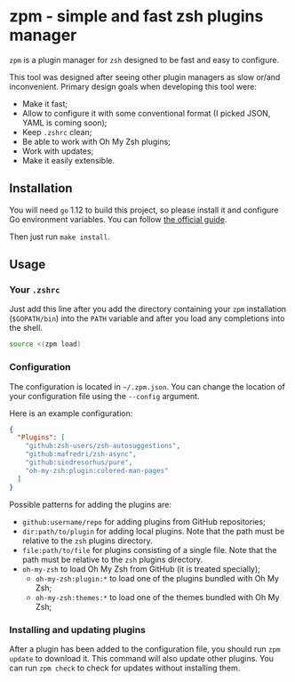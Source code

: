 # zpm - simple and fast zsh plugins manager

`zpm` is a plugin manager for `zsh` designed to be fast and easy to configure.

This tool was designed after seeing other plugin managers as slow or/and
inconvenient. Primary design goals when developing this tool were:

- Make it fast;
- Allow to configure it with some conventional format (I picked JSON, YAML is
  coming soon);
- Keep `.zshrc` clean;
- Be able to work with Oh My Zsh plugins;
- Work with updates;
- Make it easily extensible.

## Installation

You will need `go` 1.12 to build this project, so please install it and
configure Go environment variables. You can follow
[the official guide][go-guide].

Then just run `make install`.

## Usage

### Your `.zshrc`

Just add this line after you add the directory containing your `zpm`
installation (`$GOPATH/bin`) into the `PATH` variable and after you load any
completions into the shell.

```bash
source <(zpm load)
```

### Configuration

The configuration is located in `~/.zpm.json`. You can change the location of
your configuration file using the `--config` argument.

Here is an example configuration:

```json
{
  "Plugins": [
    "github:zsh-users/zsh-autosuggestions",
    "github:mafredri/zsh-async",
    "github:sindresorhus/pure",
    "oh-my-zsh:plugin:colored-man-pages"
  ]
}
```

Possible patterns for adding the plugins are:

* `github:username/repo` for adding plugins from GitHub repositories;
* `dir:path/to/plugin` for adding local plugins. Note that the path must be
  relative to the `zsh` plugins directory.
* `file:path/to/file` for plugins consisting of a single file. Note that the
  path must be relative to the `zsh` plugins directory.
* `oh-my-zsh` to load Oh My Zsh from GitHub (it is treated specially);
  * `oh-my-zsh:plugin:*` to load one of the plugins bundled with Oh My Zsh;
  * `oh-my-zsh:themes:*` to load one of the themes bundled with Oh My Zsh;

### Installing and updating plugins

After a plugin has been added to the configuration file, you should run
`zpm update` to download it. This command will also update other plugins. You
can run `zpm check` to check for updates without installing them.

[go-guide]: https://golang.org/doc/install

